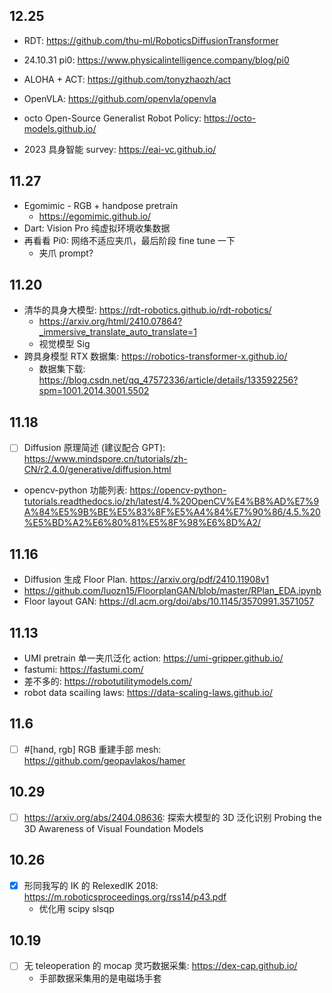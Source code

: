 ## 12.25

- RDT: https://github.com/thu-ml/RoboticsDiffusionTransformer
- 24.10.31 pi0: https://www.physicalintelligence.company/blog/pi0
- ALOHA + ACT: https://github.com/tonyzhaozh/act
- OpenVLA: https://github.com/openvla/openvla
- octo Open-Source Generalist Robot Policy: https://octo-models.github.io/

- 2023 具身智能 survey: https://eai-vc.github.io/

## 11.27

- Egomimic - RGB + handpose pretrain
    - https://egomimic.github.io/
- Dart: Vision Pro 纯虚拟环境收集数据
- 再看看 Pi0: 网络不适应夹爪，最后阶段 fine tune 一下
    - 夹爪 prompt?

## 11.20

- 清华的具身大模型: https://rdt-robotics.github.io/rdt-robotics/
    - https://arxiv.org/html/2410.07864?_immersive_translate_auto_translate=1
    - 视觉模型 Sig
- 跨具身模型 RTX 数据集: https://robotics-transformer-x.github.io/
    - 数据集下载: https://blog.csdn.net/qq_47572336/article/details/133592256?spm=1001.2014.3001.5502

## 11.18

- [ ] Diffusion 原理简述 (建议配合 GPT): https://www.mindspore.cn/tutorials/zh-CN/r2.4.0/generative/diffusion.html 
- opencv-python 功能列表: https://opencv-python-tutorials.readthedocs.io/zh/latest/4.%20OpenCV%E4%B8%AD%E7%9A%84%E5%9B%BE%E5%83%8F%E5%A4%84%E7%90%86/4.5.%20%E5%BD%A2%E6%80%81%E5%8F%98%E6%8D%A2/
                                     
## 11.16

- Diffusion 生成 Floor Plan. https://arxiv.org/pdf/2410.11908v1
- https://github.com/luozn15/FloorplanGAN/blob/master/RPlan_EDA.ipynb
- Floor layout GAN: https://dl.acm.org/doi/abs/10.1145/3570991.3571057

## 11.13

- UMI pretrain 单一夹爪泛化 action: https://umi-gripper.github.io/
- fastumi: https://fastumi.com/
- 差不多的: https://robotutilitymodels.com/
- robot data scailing laws: https://data-scaling-laws.github.io/

## 11.6

- [ ] #[hand, rgb] RGB 重建手部 mesh: https://github.com/geopavlakos/hamer

## 10.29

- [ ] https://arxiv.org/abs/2404.08636: 探索大模型的 3D 泛化识别 Probing the 3D Awareness of Visual Foundation Models


## 10.26

- [x] 形同我写的 IK 的 RelexedIK 2018: https://m.roboticsproceedings.org/rss14/p43.pdf
    - 优化用 scipy slsqp

## 10.19

- [ ] 无 teleoperation 的 mocap 灵巧数据采集: https://dex-cap.github.io/
    - 手部数据采集用的是电磁场手套
 
